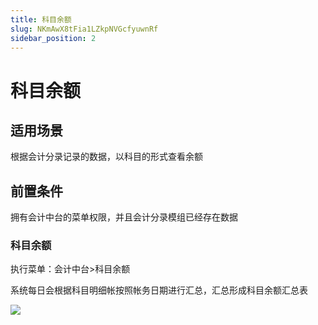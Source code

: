 ```yaml
---
title: 科目余额
slug: NKmAwX8tFia1LZkpNVGcfyuwnRf
sidebar_position: 2
---
```



# 科目余额

## 适用场景

根据会计分录记录的数据，以科目的形式查看余额

## 前置条件 

拥有会计中台的菜单权限，并且会计分录模组已经存在数据

### 科目余额

执行菜单：会计中台&gt;科目余额

系统每日会根据科目明细帐按照帐务日期进行汇总，汇总形成科目余额汇总表

<img src="/assets/ZsaPbBjEKoD0utxcuFIcqK8snPb.png"/>

